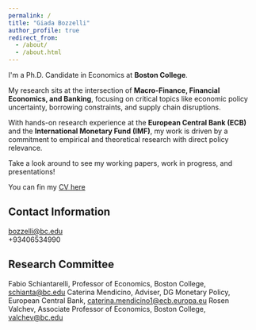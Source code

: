 ```yaml
---
permalink: /
title: "Giada Bozzelli"
author_profile: true
redirect_from: 
  - /about/
  - /about.html
---
```

I'm a Ph.D. Candidate in Economics at **Boston College**.

My research sits at the intersection of **Macro-Finance, Financial Economics, and Banking**, focusing on critical topics like economic policy uncertainty, borrowing constraints, and supply chain disruptions.

With hands-on research experience at the **European Central Bank (ECB)** and the **International Monetary Fund (IMF)**, my work is driven by a commitment to empirical and theoretical research with direct policy relevance.

Take a look around to see my working papers, work in progress, and presentations!

You can fin my [CV here](https://github.com/Gimmibozz/gimmibozz.github.io/blob/master/files/paper1.pdf)


## Contact Information
bozzelli@bc.edu <br>
+93406534990

## Research Committee
Fabio Schiantarelli, Professor of Economics, Boston College, [schianta@bc.edu](mailto:schianta@bc.edu)
Caterina Mendicino, Adviser, DG Monetary Policy, European Central Bank, [caterina.mendicino1@ecb.europa.eu](mailto:caterina.mendicino1@ecb.europa.eu)
Rosen Valchev, Associate Professor of Economics, Boston College, [valchev@bc.edu](mailto:valchev@bc.edu)
